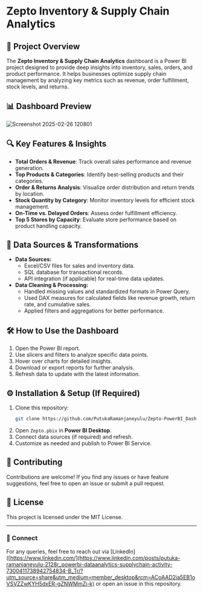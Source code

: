# Zepto Inventory & Supply Chain Analytics

## 📌 Project Overview

The **Zepto Inventory & Supply Chain Analytics** dashboard is a Power BI project designed to provide deep insights into inventory, sales, orders, and product performance. It helps businesses optimize supply chain management by analyzing key metrics such as revenue, order fulfillment, stock levels, and returns.

## 📊 Dashboard Preview


![Screenshot 2025-02-26 120801](https://github.com/user-attachments/assets/1f16ab02-ceb5-4d5a-b232-76920496c13c)

## 🔍 Key Features & Insights

- **Total Orders & Revenue**: Track overall sales performance and revenue generation.
- **Top Products & Categories**: Identify best-selling products and their categories.
- **Order & Returns Analysis**: Visualize order distribution and return trends by location.
- **Stock Quantity by Category**: Monitor inventory levels for efficient stock management.
- **On-Time vs. Delayed Orders**: Assess order fulfillment efficiency.
- **Top 5 Stores by Capacity**: Evaluate store performance based on product handling capacity.

## 📂 Data Sources & Transformations

- **Data Sources:**
  - Excel/CSV files for sales and inventory data.
  - SQL database for transactional records.
  - API integration (if applicable) for real-time data updates.
- **Data Cleaning & Processing:**
  - Handled missing values and standardized formats in Power Query.
  - Used DAX measures for calculated fields like revenue growth, return rate, and cumulative sales.
  - Applied filters and aggregations for better performance.

## 🛠 How to Use the Dashboard

1. Open the Power BI report.
2. Use slicers and filters to analyze specific data points.
3. Hover over charts for detailed insights.
4. Download or export reports for further analysis.
5. Refresh data to update with the latest information.

## ⚙️ Installation & Setup (If Required)

1. Clone this repository:
   ```sh
   git clone https://github.com/PutukaRamanjaneyulu/Zepto-PowerBI_Dashboard.git
   ```
2. Open `Zepto.pbix` in **Power BI Desktop**.
3. Connect data sources (if required) and refresh.
4. Customize as needed and publish to Power BI Service.

## 🤝 Contributing

Contributions are welcome! If you find any issues or have feature suggestions, feel free to open an issue or submit a pull request.

## 📜 License

This project is licensed under the MIT License.

---

### 🔗 Connect

For any queries, feel free to reach out via [LinkedIn]([https://www.linkedin.com/](https://www.linkedin.com/posts/putuka-ramanjaneyulu-2128r_powerbi-dataanalytics-supplychain-activity-7300411738942754834-B_Tr/?utm_source=share&utm_medium=member_desktop&rcm=ACoAAD2ia5EB1oVSVZZwKYH5dxER-gZNWMmZj-k) or open an issue in this repository.

